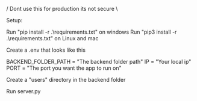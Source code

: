 / Dont use this for production its not secure \

Setup:

Run "pip install -r .\requirements.txt" on windows Run "pip3 install -r .\requirements.txt" on Linux and mac

Create a .env that looks like this

BACKEND_FOLDER_PATH = "The backend folder path" 
IP = "Your local ip" 
PORT = "The port you want the app to run on"

Create a "users" directory in the backend folder

Run server.py